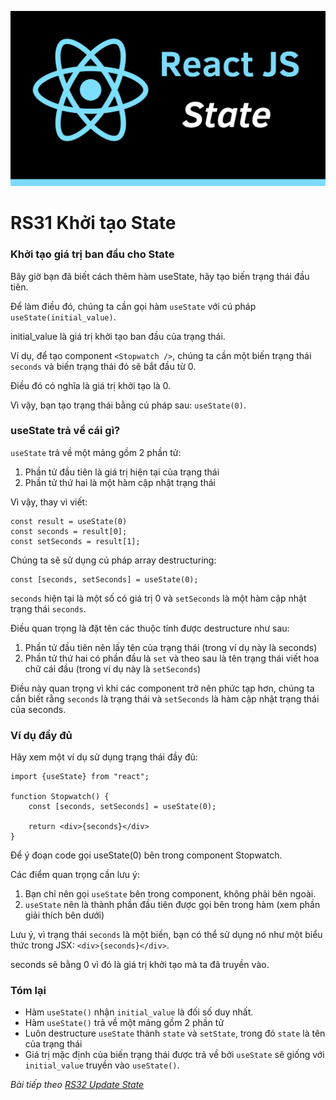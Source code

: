 ![Create-HTML-1](images/state.png) 

# RS31 Khởi tạo State

### Khởi tạo giá trị ban đầu cho State

Bây giờ bạn đã biết cách thêm hàm useState, hãy tạo biến trạng thái đầu tiên.

Để làm điều đó, chúng ta cần gọi hàm `useState` với cú pháp `useState(initial_value)`.

initial_value là giá trị khởi tạo ban đầu của trạng thái.

Ví dụ, để tạo component `<Stopwatch />`, chúng ta cần một biến trạng thái `seconds` và biến trạng thái đó sẽ bắt đầu từ 0.

Điều đó có nghĩa là giá trị khởi tạo là 0.

Vì vậy, bạn tạo trạng thái bằng cú pháp sau: `useState(0)`.

### useState trả về cái gì?

`useState` trả về một mảng gồm 2 phần tử:

1. Phần tử đầu tiên là giá trị hiện tại của trạng thái
2. Phần tử thứ hai là một hàm cập nhật trạng thái 

Vì vậy, thay vì viết:

```
const result = useState(0)
const seconds = result[0];
const setSeconds = result[1];
```

Chúng ta sẽ sử dụng cú pháp array destructuring:

```
const [seconds, setSeconds] = useState(0);
```

`seconds` hiện tại là một số có giá trị 0 và `setSeconds` là một hàm cập nhật trạng thái `seconds`.

Điều quan trọng là đặt tên các thuộc tính được destructure như sau:

1. Phần tử đầu tiên nên lấy tên của trạng thái (trong ví dụ này là seconds)
2. Phần tử thứ hai có phần đầu là `set` và theo sau là tên trạng thái viết hoa chữ cái đầu (trong ví dụ này là `setSeconds`)

Điều này quan trọng vì khi các component trở nên phức tạp hơn, chúng ta cần biết rằng `seconds` là trạng thái và `setSeconds` là hàm cập nhật trạng thái của seconds.

### Ví dụ đầy đủ

Hãy xem một ví dụ sử dụng trạng thái đầy đủ:

```
import {useState} from "react";

function Stopwatch() {
    const [seconds, setSeconds] = useState(0);

    return <div>{seconds}</div>
}
```

Để ý đoạn code gọi useState(0) bên trong component Stopwatch.

Các điểm quan trọng cần lưu ý:

1. Bạn chỉ nên gọi `useState` bên trong component, không phải bên ngoài.
2. `useState` nên là thành phần đầu tiên được gọi bên trong hàm (xem phần giải thích bên dưới)

Lưu ý, vì trạng thái `seconds` là một biến, bạn có thể sử dụng nó như một biểu thức trong JSX: `<div>{seconds}</div>`.

seconds sẽ bằng 0 vì đó là giá trị khởi tạo mà ta đã truyền vào.

### Tóm lại

- Hàm `useState()` nhận `initial_value` là đối số duy nhất.
- Hàm `useState()` trả về một mảng gồm 2 phần tử
- Luôn destructure `useState` thành `state` và `setState`, trong đó `state` là tên của trạng thái
- Giá trị mặc định của biến trạng thái được trả về bởi `useState` sẽ giống với `initial_value` truyền vào `useState()`.

*Bài tiếp theo [RS32 Update State](/lesson/session/session_032_update_state.md)*